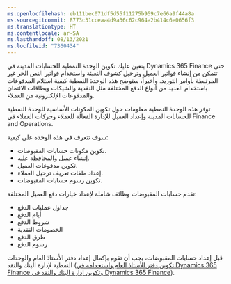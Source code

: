 ```yaml
---
ms.openlocfilehash: eb111bec071df5d55f11275b959c7e66a9f44a8a
ms.sourcegitcommit: 8773c31cceaa4d9a36c62c964a2b414c6e0656f3
ms.translationtype: HT
ms.contentlocale: ar-SA
ms.lasthandoff: 08/13/2021
ms.locfileid: "7360434"
---
```

يتعين عليك تكوين الوحدة النمطية للحسابات المدينة في Dynamics 365 Finance حتى تتمكن من إنشاء فواتير العميل وترحيل كشوف التعبئة واستخدام فواتير النص الحر غير المرتبطة بأوامر التوريد. وأخيراً، ستوضح هذه الوحدة النمطية كيفية استلام المدفوعات باستخدام العديد من أنواع الدفع المختلفة مثل النقدية والشيكات وبطاقات الائتمان والمدفوعات الإلكترونية من العملاء.

توفر هذه الوحدة النمطية معلومات حول تكوين المكونات الأساسية للوحدة النمطية للحسابات المدينة وإعداد العميل للإدارة الفعالة للعملاء وحركات العملاء في Finance and Operations.

سوف تتعرف في هذه الوحدة على كيفية:

-   تكوين مكونات حسابات المقبوضات.
-   إنشاء عميل والمحافظة عليه.
-   تكوين مدفوعات العميل.
-   إعداد ملفات تعريف ترحيل العملاء.
-   تكوين رسوم حسابات المقبوضات.

تقدم حسابات المقبوضات وظائف شاملة لإعداد خيارات دفع العميل المختلفة:

-   جداول عمليات الدفع
-   أيام الدفع
-   شروط الدفع
-   الخصومات النقدية
-   طرق الدفع
-   رسوم الدفع

قبل إعداد حسابات المقبوضات، يجب أن تقوم بإكمال إعداد دفتر الأستاذ العام والوحدات النمطية لإدارة البنك والنقد ([تكوين دفتر الأستاذ العام واستخدامه في Dynamics 365 Finance](/learn/paths/configure-use-general-ledger-dyn365-finance/?azure-portal=true)[ وتكوين إدارة البنك والنقد في Dynamics 365 Finance](/learn/modules/configure-cash-bank-management-dyn365-finance/?azure-portal=true)). 


